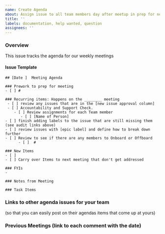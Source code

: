 ```yaml
---
name: Create Agenda
about: Assign issue to all team members day after meetup in prep for next meetup
title: ''
labels: documentation, help wanted, question
assignees: ''
---
```


### Overview

This issue tracks the agenda for our weekly meetings

#### Issue Template

```
## [Date ]  Meeting Agenda

### Prework to prep for meeting
- [ ] #

### Recurring items: Happens on the ________ meeting
 - [ ] review any issues that are in the [new issue approval column]
 - [ ] Accountability and Support Check.
    - [ ] Review assignments for each Team member
       - [ ] [Name of Person]
- [ ] finish adding labels to the issue that are still missing them (see audit links above)
- [ ] review issues with [epic label] and define how to break down further
- [ ] Review to see if there are any members to Onboard or Offboard 
      - [ ]  #

### New Items
- [ ] 
- [ ] Carry over Items to next meeting that don't get addressed

### FYIs
-

### Notes from Meeting

### Task Items
```

### Links to other agenda issues for your team

(so that you can easily post on their agendas items that come up at yours)

### Previous Meetings (link to each comment with the date)
